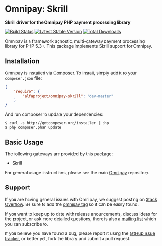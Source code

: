 # Omnipay: Skrill

**Skrill driver for the Omnipay PHP payment processing library**

[![Build Status](https://travis-ci.org/alfaproject/omnipay-skrill.png?branch=master)](https://travis-ci.org/alfaproject/omnipay-skrill)
[![Latest Stable Version](https://poser.pugx.org/alfaproject/omnipay-skrill/version.png)](https://packagist.org/packages/alfaproject/omnipay-skrill)
[![Total Downloads](https://poser.pugx.org/alfaproject/omnipay-skrill/d/total.png)](https://packagist.org/packages/alfaproject/omnipay-skrill)

[Omnipay](https://github.com/omnipay/omnipay) is a framework agnostic, multi-gateway payment
processing library for PHP 5.3+. This package implements Skrill support for Omnipay.

## Installation

Omnipay is installed via [Composer](http://getcomposer.org/). To install, simply add it
to your `composer.json` file:

```json
{
    "require": {
        "alfaproject/omnipay-skrill": "dev-master"
    }
}
```

And run composer to update your dependencies:

    $ curl -s http://getcomposer.org/installer | php
    $ php composer.phar update

## Basic Usage

The following gateways are provided by this package:

* Skrill

For general usage instructions, please see the main [Omnipay](https://github.com/omnipay/omnipay)
repository.

## Support

If you are having general issues with Omnipay, we suggest posting on
[Stack Overflow](http://stackoverflow.com/). Be sure to add the
[omnipay tag](http://stackoverflow.com/questions/tagged/omnipay) so it can be easily found.

If you want to keep up to date with release anouncements, discuss ideas for the project,
or ask more detailed questions, there is also a [mailing list](https://groups.google.com/forum/#!forum/omnipay) which
you can subscribe to.

If you believe you have found a bug, please report it using the [GitHub issue tracker](https://github.com/alfaproject/omnipay-skrill/issues),
or better yet, fork the library and submit a pull request.
